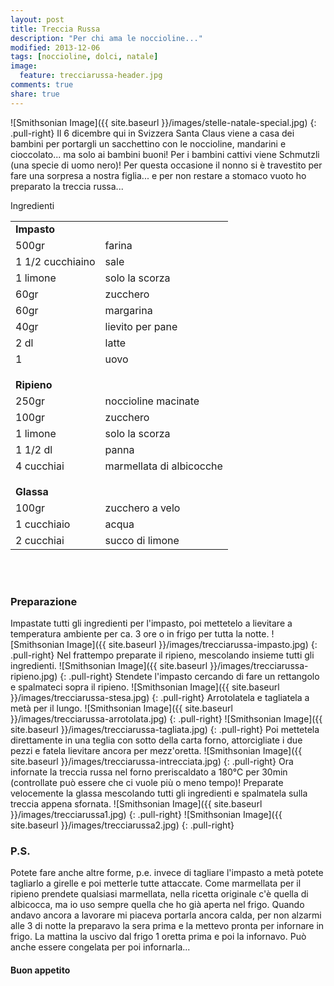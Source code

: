 ```yaml
---
layout: post
title: Treccia Russa
description: "Per chi ama le noccioline..."
modified: 2013-12-06
tags: [noccioline, dolci, natale]
image:
  feature: trecciarussa-header.jpg
comments: true
share: true
---
```


![Smithsonian Image]({{ site.baseurl }}/images/stelle-natale-special.jpg)
{: .pull-right}
Il 6 dicembre qui in Svizzera Santa Claus viene a casa dei bambini per portargli un sacchettino con le noccioline, mandarini e cioccolato... ma solo ai bambini buoni! Per i bambini cattivi viene Schmutzli (una specie di uomo nero)! Per questa occasione il nonno si è travestito per fare una sorpresa a nostra figlia... e per non restare a stomaco vuoto ho preparato la treccia russa...


<div class="ingredients">
	<div class="ingredients-title">Ingredienti</div>
	<table>
		<tbody>
			<tr>
        <td colspan="2"><b>Impasto</b></td>
      </tr>
      <tr>
        <td>500gr</td>
        <td>farina</td>
      </tr>
      <tr>
        <td>1 1/2 cucchiaino</td>
        <td>sale</td>
      </tr>
      <tr>
        <td>1 limone</td>
        <td>solo la scorza</td>
      </tr>
      <tr>
        <td>60gr</td>
        <td>zucchero</td>
      </tr>
      <tr>
        <td>60gr</td>
        <td>margarina</td>
      </tr>
      <tr>
        <td>40gr</td>
        <td>lievito per pane</td>
      </tr>
      <tr>
        <td>2 dl</td>
        <td>latte</td>
       </tr>
      <tr>
        <td>1</td>
        <td>uovo</td>
      </tr>
      <tr style="height: 15px;"></tr>
      <tr>          
        <td colspan="2"><b>Ripieno</b></td>
      </tr>
      <tr>
        <td>250gr</td>
        <td>noccioline macinate</td>
      </tr>
      <tr>      
        <td>100gr</td>
        <td>zucchero</td>
      </tr>
      <tr>
        <td>1 limone</td>
        <td>solo la scorza</td>
      </tr>
      <tr>
        <td>1 1/2 dl</td>
        <td>panna</td>
      </tr>
      <tr>
        <td>4 cucchiai</td>
        <td>marmellata di albicocche</td>
      </tr>
      <tr style="height: 15px;"></tr>
      <tr>          
        <td colspan="2"><b>Glassa</b></td>
      </tr>
      <tr>
        <td>100gr</td>
        <td>zucchero a velo</td>
      </tr>
      <tr>
        <td>1 cucchiaio</td>
        <td>acqua</td>
      </tr>
      <tr>
        <td>2 cucchiai</td>
        <td>succo di limone</td>
			</tr>
		</tbody>
	</table>
	<br></br>
</div>


<h3>
	<font color="grey">
		<i class="icon-cogs"></i>
	</font> Preparazione
</h3>

Impastate tutti gli ingredienti per l'impasto, poi mettetelo a lievitare a temperatura ambiente per ca. 3 ore o in frigo per tutta la notte.
![Smithsonian Image]({{ site.baseurl }}/images/trecciarussa-impasto.jpg)
{: .pull-right}
Nel frattempo preparate il ripieno, mescolando insieme tutti gli ingredienti.
![Smithsonian Image]({{ site.baseurl }}/images/trecciarussa-ripieno.jpg)
{: .pull-right}
Stendete l'impasto cercando di fare un rettangolo e spalmateci sopra il ripieno.
![Smithsonian Image]({{ site.baseurl }}/images/trecciarussa-stesa.jpg)
{: .pull-right}
Arrotolatela e tagliatela a metà per il lungo.
![Smithsonian Image]({{ site.baseurl }}/images/trecciarussa-arrotolata.jpg)
{: .pull-right}
![Smithsonian Image]({{ site.baseurl }}/images/trecciarussa-tagliata.jpg)
{: .pull-right}
Poi mettetela direttamente in una teglia con sotto della carta forno, attorcigliate i due pezzi e fatela lievitare ancora per mezz'oretta.
![Smithsonian Image]({{ site.baseurl }}/images/trecciarussa-intrecciata.jpg)
{: .pull-right}
Ora infornate la treccia russa nel forno preriscaldato a 180°C per 30min (controllate può essere che ci vuole più o meno tempo)! Preparate velocemente la glassa mescolando tutti gli ingredienti e spalmatela sulla treccia appena sfornata.
![Smithsonian Image]({{ site.baseurl }}/images/trecciarussa1.jpg)
{: .pull-right}
![Smithsonian Image]({{ site.baseurl }}/images/trecciarussa2.jpg)
{: .pull-right}



<h3>
	<font color="#FFCC00">
		<i class="icon-lightbulb"></i>
	</font> P.S.
</h3>


Potete fare anche altre forme, p.e. invece di tagliare l'impasto a metà potete tagliarlo a girelle e poi metterle tutte attaccate. Come marmellata per il ripieno prendete qualsiasi marmellata, nella ricetta originale c'è quella di albicocca, ma io uso sempre quella che ho già aperta nel frigo.
Quando andavo ancora a lavorare mi piaceva portarla ancora calda, per non alzarmi alle 3 di notte la preparavo la sera prima e la mettevo pronta per infornare in frigo. La mattina la uscivo dal frigo 1 oretta prima e poi la infornavo. Può anche essere congelata per poi infornarla...

<h4>Buon appetito
	<font color="red">
		<i class="icon-smile"></i>
	</font>
</h4>
